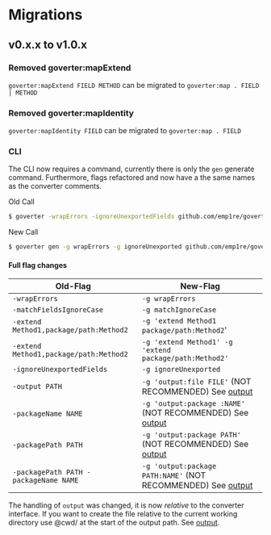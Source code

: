 # Migrations

## v0.x.x to v1.0.x

### Removed goverter:mapExtend

`goverter:mapExtend FIELD METHOD` can be migrated to
`goverter:map . FIELD | METHOD`

### Removed goverter:mapIdentity

`goverter:mapIdentity FIELD` can be migrated to `goverter:map . FIELD`

### CLI

The CLI now requires a command, currently there is only the `gen` generate
command. Furthermore, flags refactored and now have a the same names as the
converter comments.

Old Call

```bash
$ goverter -wrapErrors -ignoreUnexportedFields github.com/emp1re/goverter-test/example/simple
```

New Call

```bash
$ goverter gen -g wrapErrors -g ignoreUnexported github.com/emp1re/goverter-test/example/simple
```

#### Full flag changes

| Old-Flag                               | New-Flag                                                                               |
| -------------------------------------- | -------------------------------------------------------------------------------------- |
| `-wrapErrors`                          | `-g wrapErrors`                                                                        |
| `-matchFieldsIgnoreCase`               | `-g matchIgnoreCase`                                                                   |
| `-extend Method1,package/path:Method2` | `-g 'extend Method1 package/path:Method2`'                                             |
| `-extend Method1,package/path:Method2` | `-g 'extend Method1' -g 'extend package/path:Method2'`                                 |
| `-ignoreUnexportedFields`              | `-g ignoreUnexported`                                                                  |
| `-output PATH`                         | `-g 'output:file FILE'` (NOT RECOMMENDED) See [output](../reference/output.md)         |
| `-packageName NAME`                    | `-g 'output:package :NAME'` (NOT RECOMMENDED) See [output](../reference/output.md)     |
| `-packagePath PATH`                    | `-g 'output:package PATH'` (NOT RECOMMENDED) See [output](../reference/output.md)      |
| `-packagePath PATH -packageName NAME`  | `-g 'output:package PATH:NAME'` (NOT RECOMMENDED) See [output](../reference/output.md) |

The handling of `output` was changed, it is now _relative_ to the converter
interface. If you want to create the file relative to the current working
directory use @cwd/ at the start of the output path. See
[output](../reference/output.md).

